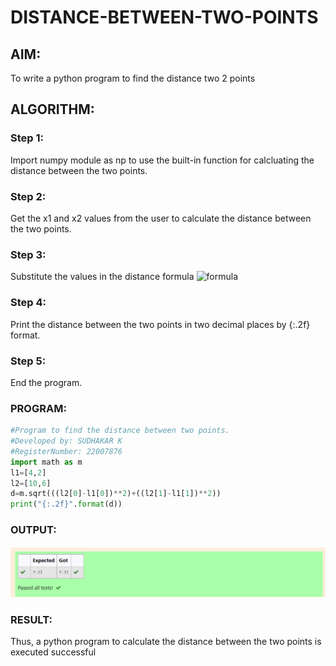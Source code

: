 # DISTANCE-BETWEEN-TWO-POINTS

## AIM:
To write a python program to find the distance two 2 points
## ALGORITHM:
### Step 1:
Import numpy module as np to use the built-in function for calcluating the distance between the two points.
### Step 2: 
Get the x1 and x2 values from the user to calculate the distance between the two points.
### Step 3: 
Substitute the values in the distance formula 
![formula](./formula.JPG)
### Step 4: 
Print the distance between the two points in two decimal places by {:.2f} format.
### Step 5: 
End the program.

### PROGRAM:
  
```python
#Program to find the distance between two points.
#Developed by: SUDHAKAR K
#RegisterNumber: 22007876
import math as m
l1=[4,2]
l2=[10,6]
d=m.sqrt(((l2[0]-l1[0])**2)+((l2[1]-l1[1])**2))
print("{:.2f}".format(d))

```

### OUTPUT:
![outout](./output.png)


### RESULT:
Thus, a python program to calculate the distance between the two points is executed successful



[def]: ./formula.JPG